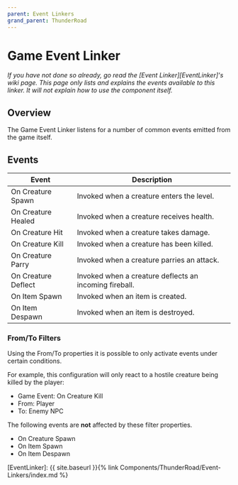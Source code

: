 ```yaml
---
parent: Event Linkers
grand_parent: ThunderRoad
---
```

# Game Event Linker
*If you have not done so already, go read the [Event Linker][EventLinker]'s wiki page. This page only lists and explains the events available to this linker. It will not explain how to use the component itself.*

## Overview
The Game Event Linker listens for a number of common events emitted from the game itself.

## Events


| Event                             | Description
| ---                               | ---
| On Creature Spawn                 | Invoked when a creature enters the level.
| On Creature Healed                | Invoked when a creature receives health.
| On Creature Hit                   | Invoked when a creature takes damage.
| On Creature Kill                  | Invoked when a creature has been killed.
| On Creature Parry                 | Invoked when a creature parries an attack.
| On Creature Deflect               | Invoked when a creature deflects an incoming fireball.
| On Item Spawn                     | Invoked when an item is created.
| On Item Despawn                   | Invoked when an item is destroyed.

### From/To Filters

Using the From/To properties it is possible to only activate events under certain conditions.

For example, this configuration will only react to a hostile creature being killed by the player:

- Game Event: On Creature Kill
- From: Player
- To: Enemy NPC
  

The following events are **not** affected by these filter properties. 
- On Creature Spawn
- On Item Spawn
- On Item Despawn



[EventLinker]:  {{ site.baseurl }}{% link Components/ThunderRoad/Event-Linkers/index.md %}